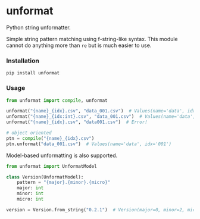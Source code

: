 # unformat

Python string unformatter.

Simple string pattern matching using f-string-like syntax.
This module cannot do anything more than `re` but is much easier to use.

### Installation

```shell
pip install unformat
```

### Usage

```Python
from unformat import compile, unformat

unformat("{name}_{idx}.csv", "data_001.csv")  # Values(name='data', idx='001')
unformat("{name}_{idx:int}.csv", "data_001.csv")  # Values(name='data', idx=1)
unformat("{name}_{idx}.csv", "data001.csv")  # Error!

# object oriented
ptn = compile("{name}_{idx}.csv")
ptn.unformat("data_001.csv")  # Values(name='data', idx='001')
```

Model-based unformatting is also supported.

```Python
from unformat import UnformatModel

class Version(UnformatModel):
    pattern = "{major}.{minor}.{micro}"
    major: int
    minor: int
    micro: int

version = Version.from_string("0.2.1")  # Version(major=0, minor=2, micro=1)
```

